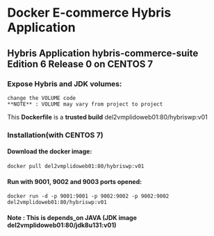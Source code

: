 Docker E-commerce Hybris Application
====================================

## Hybris Application **hybris-commerce-suite** Edition 6 Release 0 on **CENTOS 7**

### Expose Hybris and JDK volumes:

```
change the VOLUME code
**NOTE** : VOLUME may vary from project to project 
```

This **Dockerfile** is a **trusted build** del2vmplidoweb01:80/hybriswp:v01

### Installation(with CENTOS 7)

#### Download the docker image:
```
docker pull del2vmplidoweb01:80/hybriswp:v01
```

#### Run with 9001, 9002 and 9003 ports opened:
```
docker run -d -p 9001:9001 -p 9002:9002 -p 9002:9002 del2vmplidoweb01:80/hybriswp:v01
```

#### Note : This is depends_on JAVA (JDK image del2vmplidoweb01:80/jdk8u131:v01)